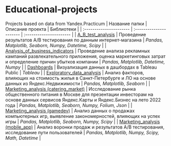 # Educational-projects
Projects based on data from Yandex.Practicum
| Название папки | Описание проекта | Библиотеки | 
| :---------------------- | :---------------------- | :---------------------- |
| [A_B_test_analysis](https://github.com/LudaKononenko/Educational-projects/tree/main/A_B_test_analysis) | Проведение результатов A/B тестирования по данным интернет-магазина | *Pandas, Matplotlib, Seaborn, Numpy, Datetime, Scipy* | 
| [Analysis_of_business_indicators](https://github.com/LudaKononenko/Educational-projects/tree/main/Analysis_of_business_indicators) | Проведение анализа рекламных кампаний развлекательного приложения, оценка маркетинговых затрат и определение причин убытков компании | *Pandas, Matplotlib, Datetime, Numpy* |
| [Dashboards](https://github.com/LudaKononenko/Educational-projects/tree/main/Dashboards%20(Tableau)) | Визуализация данных в дашбордах в Tableau Public | *Tableau* |
| [Exploratory_data_analysis](https://github.com/LudaKononenko/Educational-projects/tree/main/Exploratory_data_analysis) | Анализ факторов, влияющих на стоимость жилья в Санкт-Петербурге и ЛО на основе данных из Яндекс.Недвижимости |  *Pandas, Matplotlib, Seaborn* |
| [Marketing_analysis (catering_market)](https://github.com/LudaKononenko/Educational-projects/tree/main/Marketing_analysis%20(catering_market)) | Исследование рынка общественного питания в Москве для презентации инвесторам на основе данных сервисов Яндекс.Карты и Яндекс.Бизнес на лето 2022 года | *Pandas, Matplotlib, Seaborn, Numpy, Folium, Json* |
| [Marketing_analysis (gamedev)](https://github.com/LudaKononenko/Educational-projects/tree/main/Marketing_analysis%20(gamedev)) | Анализ данных о продажах компьютерных игр, выявление закономерностей, влияющих на успех игры | *Pandas, Matplotlib, Seaborn, Numpy, Scipy* |
| [Marketing_analysis (mobile_app)](https://github.com/LudaKononenko/Educational-projects/tree/main/Marketing_analysis%20(mobile_app)) | Анализ воронки продаж и результатов A/B тестирования, исследование пути пользователей | *Pandas, Matplotlib, Numpy, Scipy, Math, Datetime* |

